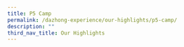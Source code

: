 ```yaml
---
title: P5 Camp
permalink: /dazhong-experience/our-highlights/p5-camp/
description: ""
third_nav_title: Our Highlights
---
```

